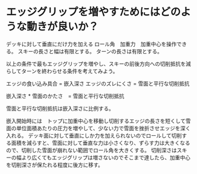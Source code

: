 # エッジグリップを増やすためにはどのような動きが良いか？
デッキに対して垂直にだけ力を加える
ロール角　加重力　加重中心を操作できる。
スキーの長さと幅は有限とする。
ターンの長さは有限とする。

以上の条件で最もエッジグリップを増やし、スキーの前後方向への切削抵抗を減らしてターンを終わらせる条件を考えてみよう。


エッジの食い込み具合 = 嵌入深さ
エッジのズレにくさ = 雪面と平行な切削抵抗

嵌入深さ * 雪面のかたさ　= 雪面と平行な切削抵抗

雪面と平行な切削抵抗は嵌入深さに比例する。

嵌入開始時には　トップに加重中心を移動し切削するエッジの長さを短くして雪面の単位面積あたりの圧力を増やして、少ない力で雪面を挫折させエッジを深く入れる。
デッキ面に対して垂直にしか力を加えられないのでロールして切削する面積を減らすと、雪面に対して垂直な力は小さくなり、ずらす力は大きくなるので、切削した雪面が崩れない範囲でロール角を大きくする。
切削深さはスキーの幅より広くてもエッジグリップは増さないのでそこまで達したら、加重中心を切削深さが保たれる程度に後方に移す。